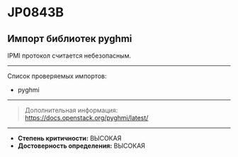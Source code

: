 # JP0843B
## Импорт библиотек pyghmi
IPMI протокол считается небезопасным.

---
Список проверяемых импортов:

* pyghmi

---
> Дополнительная информация:
> <https://docs.openstack.org/pyghmi/latest/>
---
* __Степень критичности:__ ВЫСОКАЯ
* __Достоверность определения:__ ВЫСОКАЯ
